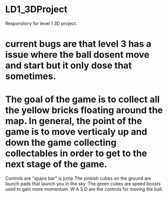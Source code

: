 # LD1_3DProject
 Resporsitory for level 1 3D project. 
# current bugs are that level 3 has a issue where the ball dosent move and start but it only dose that sometimes.
# The goal of the game is to collect all the yellow bricks floating around the map. In general, the point of the game is to move verticaly up and down the game collecting collectables in order to get to the next stage of the game.
Controls are "space bar" is jump
The pinkish cubes on the ground are launch pads that launch you in the sky.
The green cubes are speed boosts used to gain more momentum.
W A S D are the controls for moving the ball. 


